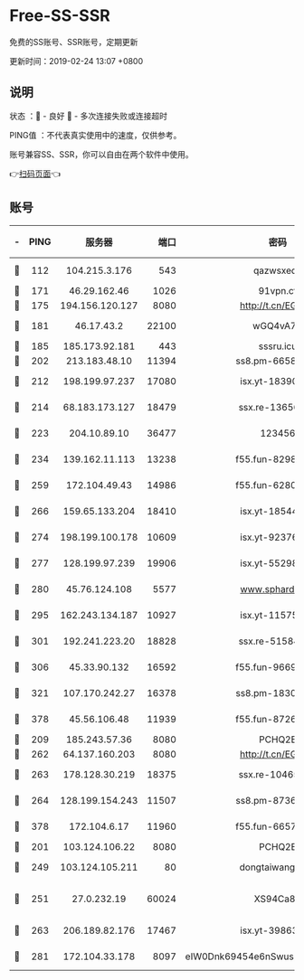 # Free-SS-SSR

免费的SS账号、SSR账号，定期更新

更新时间：2019-02-24 13:07 +0800

## 说明

状态     ：🙂 - 良好 🙁 - 多次连接失败或连接超时

PING值   ：不代表真实使用中的速度，仅供参考。

账号兼容SS、SSR，你可以自由在两个软件中使用。

👉[扫码页面](https://liesauer.github.io/free-ss-ssr.github.io/)👈

## 账号

|-|PING|服务器|端口|密码|加密方式|区域|
|:----:|:----:|:-----:|-----:|:----:|:----:|:----:|
|🙂|112|104.215.3.176|543|qazwsxedc|aes-256-gcm|JP|
|🙂|171|46.29.162.46|1026|91vpn.cf|rc4-md5|RU|
|🙂|175|194.156.120.127|8080|http://t.cn/EGJIyrl|rc4-md5|RU|
|🙂|181|46.17.43.2|22100|wGQ4vA7D|aes-256-gcm|RU|
|🙂|185|185.173.92.181|443|sssru.icu|rc4-md5|RU|
|🙂|202|213.183.48.10|11394|ss8.pm-66583704|rc4-md5|RU|
|🙂|212|198.199.97.237|17080|isx.yt-18390147|aes-256-cfb|US|
|🙂|214|68.183.173.127|18479|ssx.re-13656982|aes-256-cfb|US|
|🙂|223|204.10.89.10|36477|123456|aes-256-cfb|US|
|🙂|234|139.162.11.113|13238|f55.fun-82987043|aes-256-cfb|SG|
|🙂|259|172.104.49.43|14986|f55.fun-62809242|aes-256-cfb|SG|
|🙂|266|159.65.133.204|18410|isx.yt-18544574|aes-256-cfb|SG|
|🙂|274|198.199.100.178|10609|isx.yt-92376934|aes-256-cfb|US|
|🙂|277|128.199.97.239|19906|isx.yt-55298055|aes-256-cfb|SG|
|🙂|280|45.76.124.108|5577|www.sphard.com|aes-256-cfb|AU|
|🙂|295|162.243.134.187|10927|isx.yt-11575973|aes-256-cfb|US|
|🙂|301|192.241.223.20|18828|ssx.re-51584753|aes-256-cfb|US|
|🙂|306|45.33.90.132|16592|f55.fun-96694755|aes-256-cfb|US|
|🙂|321|107.170.242.27|16378|ss8.pm-18305798|aes-256-cfb|US|
|🙂|378|45.56.106.48|11939|f55.fun-87263738|aes-256-cfb|US|
|🙂|209|185.243.57.36|8080|PCHQ2E|rc4-md5|US|
|🙂|262|64.137.160.203|8080|http://t.cn/EGJIyrl|rc4-md5|CA|
|🙂|263|178.128.30.219|18375|ssx.re-10465888|aes-256-cfb|SG|
|🙂|264|128.199.154.243|11507|ss8.pm-87365089|aes-256-cfb|SG|
|🙂|378|172.104.6.17|11960|f55.fun-66579166|aes-256-cfb|US|
|🙁|201|103.124.106.22|8080|PCHQ2E|rc4-md5|US|
|🙁|249|103.124.105.211|80|dongtaiwang.com|aes-256-cfb|US|
|🙁|251|27.0.232.19|60024|XS94Ca8K|xchacha20-ietf-poly1305|HK|
|🙁|263|206.189.82.176|17467|isx.yt-39863046|aes-256-cfb|SG|
|🙁|281|172.104.33.178|8097|eIW0Dnk69454e6nSwuspv9DmS201tQ0D|aes-256-cfb|SG|
